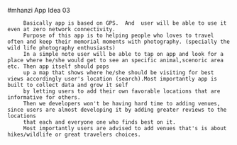 #mhanzi
App Idea 03
 
		 Basically app is based on GPS.  And  user will be able to use it even at zero network connectivity. 
		 Purpose of this app is to helping people who loves to travel often and keep their memorial moments with photography. (specially the wild life photography enthusiasts)
		 In a simple note user will be able to tap on app and look for a place where he/she would get to see an specific animal,scenoric area etc. Then app itself should pops 
		 up a map that shows where he/she should be visiting for best views accordingly user's location (search).Most importantly app is built to collect data and grow it self 
		 by letting users to add their own favorable locations that are informative for others.
		 Then we developers won't be having hard time to adding venues, since users are almost developing it by adding greater reviews to the locations
		 that each and everyone one who finds best on it. 
		 Most importantly users are advised to add venues that's is about hikes/wildlife or great travelers choices.